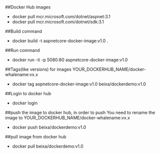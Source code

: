 ##Docker Hub images  

 - docker pull mcr.microsoft.com/dotnet/aspnet:3.1
 - docker pull mcr.microsoft.com/dotnet/sdk:3.1

##Build command  

  - docker build -t aspnetcore-docker-image:v1.0 .

##Run command  

  - docker run -ti -p 5080:80 aspnetcore-docker-image:v1.0

##Tags(like versions) for images YOUR_DOCKERHUB_NAME/docker-whalename:vx.x  

  - docker tag aspnetcore-docker-image:v1.0 beixa/dockerdemo:v1.0

##Login to docker hub  

  - docker login

##push the image to docker hub, in order to push You need to rename the image to YOUR_DOCKERHUB_NAME/docker-whalename:vx.x  

  - docker push beixa/dockerdemo:v1.0

##pull image from docker hub  

  - docker pull beixa/dockerdemo:v1.0
